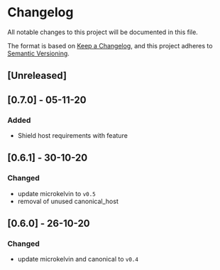 # Changelog

All notable changes to this project will be documented in this file.

The format is based on [Keep a Changelog](https://keepachangelog.com/en/1.0.0/),
and this project adheres to [Semantic Versioning](https://semver.org/spec/v2.0.0.html).

## [Unreleased]

## [0.7.0] - 05-11-20
### Added
- Shield host requirements with feature

## [0.6.1] - 30-10-20
### Changed
- update microkelvin  to `v0.5`
- removal of unused canonical_host

## [0.6.0] - 26-10-20
### Changed
- update microkelvin and canonical to `v0.4`
